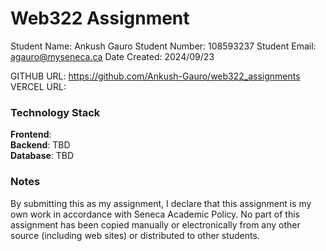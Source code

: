 # Web322 Assignment

Student Name:  Ankush Gauro
Student Number:  108593237
Student Email:  agauro@myseneca.ca
Date Created:  2024/09/23

GITHUB URL:  https://github.com/Ankush-Gauro/web322_assignments
VERCEL URL:   

### Technology Stack

**Frontend**:    
**Backend**: TBD  
**Database**: TBD  

### Notes

By submitting this as my assignment, I declare that this assignment is my own work in accordance with Seneca Academic Policy. No part of this assignment has been copied manually or electronically from any other source (including web sites) or distributed to other students.
